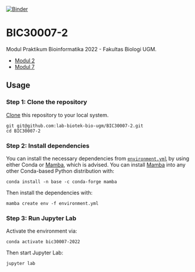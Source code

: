 [![Binder](https://mybinder.org/badge_logo.svg)](https://mybinder.org/v2/gh/lab-biotek-bio-ugm/BIC30007-2/HEAD)
# BIC30007-2
Modul Praktikum Bioinformatika 2022 - Fakultas Biologi UGM.
- [Modul 2](acara_02/)
- [Modul 7](acara_07/)

## Usage
### Step 1: Clone the repository

[Clone](https://help.github.com/en/articles/cloning-a-repository) this repository to your local system.

    git git@github.com:lab-biotek-bio-ugm/BIC30007-2.git
    cd BIC30007-2
    
### Step 2: Install dependencies

You can install the necessary dependencies from [`environment.yml`](environment.yml) by using either Conda or [Mamba](https://github.com/mamba-org/mamba), which is advised. You can install [Mamba](https://github.com/mamba-org/mamba) into any other Conda-based Python distribution with:

    conda install -n base -c conda-forge mamba

Then install the dependencies with:

    mamba create env -f environment.yml

### Step 3: Run Jupyter Lab

Activate the environment via:

    conda activate bic30007-2022
    
Then start Jupyter Lab:

    jupyter lab